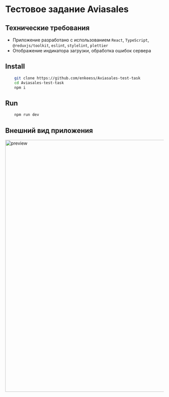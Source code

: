# Тестовое задание Aviasales

## Технические требования

-   Приложение разработано с использованием `React`, `TypeScript`, `@reduxjs/toolkit`, `eslint`, `stylelint`, `plettier`
-   Отображение индикатора загрузки, обработка ошибок сервера

## Install

```sh
	git clone https://github.com/enkeess/Aviasales-test-task
	cd Aviasales-test-task
	npm i
```

## Run

```sh
	npm run dev
```

## Внешний вид приложения

<img width="800" alt="preview" src="https://user-images.githubusercontent.com/37826099/173839056-07f0054a-a1eb-445b-a49b-12f65149011b.png">
